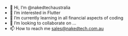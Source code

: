 - 👋 Hi, I’m @nakedtechaustralia
- 👀 I’m interested in Flutter
- 🌱 I’m currently learning in all financial aspects of coding
- 💞️ I’m looking to collaborate on ...
- 📫 How to reach me sales@nakedtech.com.au

<!---
nakedtechaustralia/nakedtechaustralia is a ✨ special ✨ repository because its `README.md` (this file) appears on your GitHub profile.
You can click the Preview link to take a look at your changes.
--->
